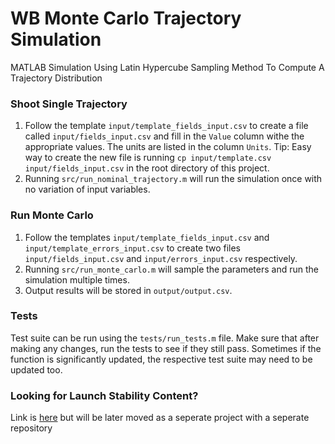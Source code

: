# WB Monte Carlo Trajectory Simulation
MATLAB Simulation Using Latin Hypercube Sampling Method To Compute A Trajectory Distribution

### Shoot Single Trajectory
1. Follow the template `input/template_fields_input.csv` to create a file called `input/fields_input.csv` and fill in the `Value` column withe the appropriate values. The units are listed in the column `Units`. Tip: Easy way to create the new file is running `cp input/template.csv input/fields_input.csv` in the root directory of this project.
2. Running `src/run_nominal_trajectory.m` will run the simulation once with no variation of input variables. 

### Run Monte Carlo
1. Follow the templates `input/template_fields_input.csv` and `input/template_errors_input.csv` to create two files `input/fields_input.csv` and `input/errors_input.csv` respectively.
2. Running `src/run_monte_carlo.m` will sample the parameters and run the simulation multiple times.
3. Output results will be stored in `output/output.csv`.

### Tests
Test suite can be run using the `tests/run_tests.m` file. Make sure that after making any changes, run the tests to see if they still pass. Sometimes if the function is significantly updated, the respective test suite may need to be updated too.

### Looking for Launch Stability Content? 
Link is [here](https://github.com/Ivan-Bao/WB-Dynamics/tree/main)
but will be later moved as a seperate project with a seperate repository
